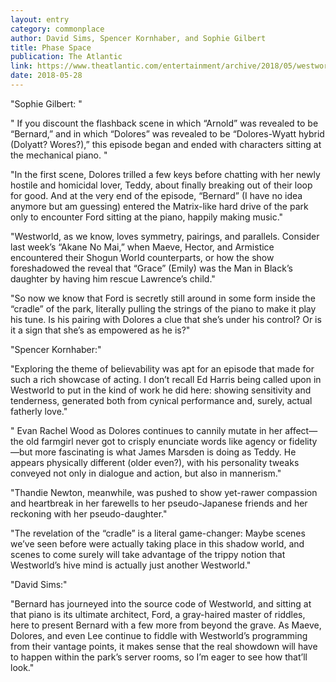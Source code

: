 ```yaml
---
layout: entry
category: commonplace
author: David Sims, Spencer Kornhaber, and Sophie Gilbert
title: Phase Space
publication: The Atlantic
link: https://www.theatlantic.com/entertainment/archive/2018/05/westworld-season-2-episode-6-phase-space-roundtable/561356/
date: 2018-05-28
---
```


"Sophie Gilbert: "

" If you discount the flashback scene in which “Arnold” was revealed to be “Bernard,” and in which “Dolores” was revealed to be “Dolores-Wyatt hybrid (Dolyatt? Wores?),” this episode began and ended with characters sitting at the mechanical piano. "


"In the first scene, Dolores trilled a few keys before chatting with her newly hostile and homicidal lover, Teddy, about finally breaking out of their loop for good. And at the very end of the episode, “Bernard” (I have no idea anymore but am guessing) entered the Matrix-like hard drive of the park only to encounter Ford sitting at the piano, happily making music."

"Westworld, as we know, loves symmetry, pairings, and parallels. Consider last week’s “Akane No Mai,” when Maeve, Hector, and Armistice encountered their Shogun World counterparts, or how the show foreshadowed the reveal that “Grace” (Emily) was the Man in Black’s daughter by having him rescue Lawrence’s child."

"So now we know that Ford is secretly still around in some form inside the “cradle” of the park, literally pulling the strings of the piano to make it play his tune. Is his pairing with Dolores a clue that she’s under his control? Or is it a sign that she’s as empowered as he is?"


"Spencer Kornhaber:" 

"Exploring the theme of believability was apt for an episode that made for such a rich showcase of acting. I don’t recall Ed Harris being called upon in Westworld to put in the kind of work he did here: showing sensitivity and tenderness, generated both from cynical performance and, surely, actual fatherly love."

" Evan Rachel Wood as Dolores continues to cannily mutate in her affect—the old farmgirl never got to crisply enunciate words like agency or fidelity—but more fascinating is what James Marsden is doing as Teddy. He appears physically different (older even?), with his personality tweaks conveyed not only in dialogue and action, but also in mannerism."

"Thandie Newton, meanwhile, was pushed to show yet-rawer compassion and heartbreak in her farewells to her pseudo-Japanese friends and her reckoning with her pseudo-daughter." 

"The revelation of the “cradle” is a literal game-changer: Maybe scenes we’ve seen before were actually taking place in this shadow world, and scenes to come surely will take advantage of the trippy notion that Westworld’s hive mind is actually just another Westworld."


"David Sims:" 

"Bernard has journeyed into the source code of Westworld, and sitting at that piano is its ultimate architect, Ford, a gray-haired master of riddles, here to present Bernard with a few more from beyond the grave. As Maeve, Dolores, and even Lee continue to fiddle with Westworld’s programming from their vantage points, it makes sense that the real showdown will have to happen within the park’s server rooms, so I’m eager to see how that’ll look."






